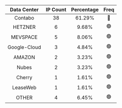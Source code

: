 | Data Center | IP Count | Percentage | Freq |
|:------------:|:--------:|:-----------:|:-----:|
| Contabo | 38 | 61.29% | 🔴 |
| HETZNER | 6 | 9.68% | 🟢 |
| MEVSPACE | 5 | 8.06% | 🟢 |
| Google-Cloud | 3 | 4.84% | 🟢 |
| AMAZON | 2 | 3.23% | 🟢 |
| Nubes | 2 | 3.23% | 🟢 |
| Cherry | 1 | 1.61% | 🟢 |
| LeaseWeb | 1 | 1.61% | 🟢 |
| OTHER | 4 | 6.45% | 🟢 |